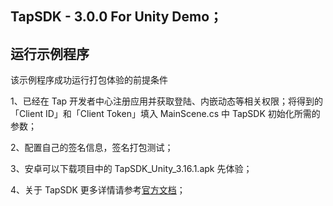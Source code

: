 ## TapSDK - 3.0.0 For Unity Demo；

## 运行示例程序

该示例程序成功运行打包体验的前提条件

1、已经在 Tap 开发者中心注册应用并获取登陆、内嵌动态等相关权限；将得到的「Client ID」和「Client Token」填入 MainScene.cs 中 TapSDK 初始化所需的参数；

2、配置自己的签名信息，签名打包测试；

3、安卓可以下载项目中的 TapSDK_Unity_3.16.1.apk 先体验；

4、关于 TapSDK 更多详情请参考[官方文档](https://developer.taptap.com/docs/sdk/)；